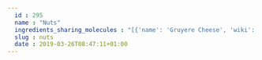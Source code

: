 ```yaml
---
  id : 295
  name : "Nuts"
  ingredients_sharing_molecules : "[{'name': 'Gruyere Cheese', 'wiki': 'Gruy%C3%A8re_cheese', 'id': 73, 'category': 'Dairy', 'common_molecules': [6560, 957, 6184, 6054, 17100, 8103, 6322]}, {'name': 'Parmesan Cheese', 'wiki': 'Parmigiano-Reggiano', 'id': 78, 'category': 'Dairy', 'common_molecules': [6560, 957, 6184, 6054, 17100, 8103, 6322]}, {'name': 'Cheese', 'wiki': 'Cheese', 'id': 62, 'category': 'Dairy', 'common_molecules': [6560, 957, 6184, 6054, 8103, 6322]}, {'name': 'Blue Cheese', 'wiki': 'Blue_cheese', 'id': 63, 'category': 'Dairy', 'common_molecules': [6560, 957, 6184, 6054, 8103, 6322]}, {'name': 'Camembert Cheese', 'wiki': 'Camembert', 'id': 64, 'category': 'Dairy', 'common_molecules': [6560, 957, 6184, 6054, 8103, 6322]}]"
  slug : nuts
  date : 2019-03-26T08:47:11+01:00
---
```




